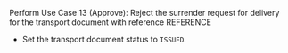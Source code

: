 Perform Use Case 13 (Approve): Reject the surrender request for delivery for the transport document with reference REFERENCE
* Set the transport document status to `ISSUED`.
